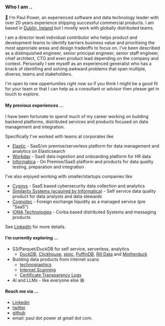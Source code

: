 
### Who I am ..
:wave: I'm Paul Power, an experienced software and data technology leader with over 20 years experience shipping successful commercial products. I am based in [Dublin, Ireland](https://en.wikipedia.org/wiki/Dublin) but I mostly work with globally distributed teams. 

I am a director level individual contributor who helps product and development teams to identify barriers business value and prioritising the most approriate areas and design tradeoffs to focus on. I've been described as a distinquished engineer, senior principal engineer, senior staff engineer, chief architect, CTO and even product lead depending on the company and context. Personally I see myself as an experienced generalist who has a knack of identifing and solving awkward problems that span multiple, diverse, teams and stakeholders.

I'm open to new oppertunities right now so if you think I might be a good fit for your team or that I can help as a consultant or advisor then please get in touch to explore.

#### My previous experiences ...
I have been fortunate to spend much of my career working on building backend platforms, distributed services and products focused on data management and integration.

Specifically I've worked with teams at corporates like 
* [Elastic](https://www.linkedin.com/company/elastic/) - SaaS/on premise/serverless platform for data management and analytics on Elasticsearch
* [Workday](https://www.linkedin.com/company/workday/) - SaaS data ingestion and onboarding platform for HR data
* [Informatica](https://www.linkedin.com/company/informatica/) - On Premise/SaaS platform and products for data quality testing, preparation and integration

I've also enjoyed working with smaller/startups companies like
* [Cygnvs](https://www.linkedin.com/company/cygnvs/) - SaaS based cybersecurity data collection and analytics
* [Similarity Systems (acquired by Informatica)](https://www.linkedin.com/company/informatica/) - Self service data quality product for data analysts and data stewards
* [Cognotec](https://www.linkedin.com/company/cognotec/) - Foreign exchange liquidity as a managed service (pre "SaaS")
* [IONA Technologies](https://en.wikipedia.org/wiki/IONA_Technologies) - Corba based distributed Systems and messaging products

See [LinkedIn](https://www.linkedin.com/in/paulpower/) for more details.

#### I’m currently exploring ...
* S3/Parquet/DuckDB for self service, serverless, analytics
  * [DuckDB](https://duckdb.org), [Clickhouse](https://clickhouse.com/), [stoic](https://stoic.com), [PuffinDB](https://github.com/sutoiku/puffin), [Rill Data](https://www.rilldata.com/) and 
[Motherduck](https://motherduck.com/)
* Building data products from internet scans
  * [technographics](https://www.semrush.com/blog/technographics/)
  * [Internet Scanning](https://securitytrails.com/blog/internet-scanning)
  * [Certificate Transparency Logs](https://certificate.transparency.dev/)
* AI and LLMs - like everyone else 😄 


#### Reach me via ...
* [Linkedin](https://www.linkedin.com/in/paulpower/?originalSubdomain=ie)
* [twitter](https://www.twitter.com/peerside)
* [github](https://github.com/)
* email: paul dot power at gmail dot com. 


